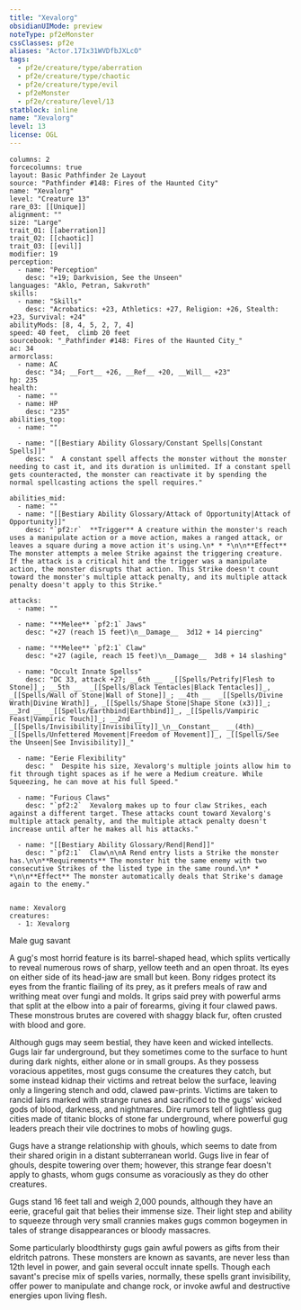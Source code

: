 ```yaml
---
title: "Xevalorg"
obsidianUIMode: preview
noteType: pf2eMonster
cssClasses: pf2e
aliases: "Actor.17Ix31WVDfbJXLcO" 
tags:
  - pf2e/creature/type/aberration
  - pf2e/creature/type/chaotic
  - pf2e/creature/type/evil
  - pf2eMonster
  - pf2e/creature/level/13
statblock: inline
name: "Xevalorg"
level: 13
license: OGL
---
```


```statblock
columns: 2
forcecolumns: true
layout: Basic Pathfinder 2e Layout
source: "Pathfinder #148: Fires of the Haunted City"
name: "Xevalorg"
level: "Creature 13"
rare_03: [[Unique]]
alignment: ""
size: "Large"
trait_01: [[aberration]]
trait_02: [[chaotic]]
trait_03: [[evil]]
modifier: 19
perception:
  - name: "Perception"
    desc: "+19; Darkvision, See the Unseen"
languages: "Aklo, Petran, Sakvroth"
skills:
  - name: "Skills"
    desc: "Acrobatics: +23, Athletics: +27, Religion: +26, Stealth: +23, Survival: +24"
abilityMods: [8, 4, 5, 2, 7, 4]
speed: 40 feet,  climb 20 feet
sourcebook: "_Pathfinder #148: Fires of the Haunted City_"
ac: 34
armorclass:
  - name: AC
    desc: "34; __Fort__ +26, __Ref__ +20, __Will__ +23"
hp: 235
health:
  - name: ""
  - name: HP
    desc: "235"
abilities_top:
  - name: ""

  - name: "[[Bestiary Ability Glossary/Constant Spells|Constant Spells]]"
    desc: "  A constant spell affects the monster without the monster needing to cast it, and its duration is unlimited. If a constant spell gets counteracted, the monster can reactivate it by spending the normal spellcasting actions the spell requires."

abilities_mid:
  - name: ""
  - name: "[[Bestiary Ability Glossary/Attack of Opportunity|Attack of Opportunity]]"
    desc: "`pf2:r`  **Trigger** A creature within the monster's reach uses a manipulate action or a move action, makes a ranged attack, or leaves a square during a move action it's using.\n* * *\n\n**Effect** The monster attempts a melee Strike against the triggering creature. If the attack is a critical hit and the trigger was a manipulate action, the monster disrupts that action. This Strike doesn't count toward the monster's multiple attack penalty, and its multiple attack penalty doesn't apply to this Strike."

attacks:
  - name: ""

  - name: "**Melee** `pf2:1` Jaws"
    desc: "+27 (reach 15 feet)\n__Damage__  3d12 + 14 piercing"

  - name: "**Melee** `pf2:1` Claw"
    desc: "+27 (agile, reach 15 feet)\n__Damage__  3d8 + 14 slashing"

  - name: "Occult Innate Spellss"
    desc: "DC 33, attack +27; __6th __  _[[Spells/Petrify|Flesh to Stone]]_; __5th __  _[[Spells/Black Tentacles|Black Tentacles]]_, _[[Spells/Wall of Stone|Wall of Stone]]_; __4th __  _[[Spells/Divine Wrath|Divine Wrath]]_, _[[Spells/Shape Stone|Shape Stone (x3)]]_; __3rd __  _[[Spells/Earthbind|Earthbind]]_, _[[Spells/Vampiric Feast|Vampiric Touch]]_; __2nd __  _[[Spells/Invisibility|Invisibility]]_\n__Constant__  __(4th)__ _[[Spells/Unfettered Movement|Freedom of Movement]]_, _[[Spells/See the Unseen|See Invisibility]]_"

  - name: "Eerie Flexibility"
    desc: "  Despite his size, Xevalorg's multiple joints allow him to fit through tight spaces as if he were a Medium creature. While Squeezing, he can move at his full Speed."

  - name: "Furious Claws"
    desc: "`pf2:2`  Xevalorg makes up to four claw Strikes, each against a different target. These attacks count toward Xevalorg's multiple attack penalty, and the multiple attack penalty doesn't increase until after he makes all his attacks."

  - name: "[[Bestiary Ability Glossary/Rend|Rend]]"
    desc: "`pf2:1`  Claw\n\nA Rend entry lists a Strike the monster has.\n\n**Requirements** The monster hit the same enemy with two consecutive Strikes of the listed type in the same round.\n* * *\n\n**Effect** The monster automatically deals that Strike's damage again to the enemy."
 
```

```encounter-table
name: Xevalorg
creatures:
  - 1: Xevalorg
```


Male gug savant

A gug's most horrid feature is its barrel-shaped head, which splits vertically to reveal numerous rows of sharp, yellow teeth and an open throat. Its eyes on either side of its head-jaw are small but keen. Bony ridges protect its eyes from the frantic flailing of its prey, as it prefers meals of raw and writhing meat over fungi and molds. It grips said prey with powerful arms that split at the elbow into a pair of forearms, giving it four clawed paws. These monstrous brutes are covered with shaggy black fur, often crusted with blood and gore.

Although gugs may seem bestial, they have keen and wicked intellects. Gugs lair far underground, but they sometimes come to the surface to hunt during dark nights, either alone or in small groups. As they possess voracious appetites, most gugs consume the creatures they catch, but some instead kidnap their victims and retreat below the surface, leaving only a lingering stench and odd, clawed paw-prints. Victims are taken to rancid lairs marked with strange runes and sacrificed to the gugs' wicked gods of blood, darkness, and nightmares. Dire rumors tell of lightless gug cities made of titanic blocks of stone far underground, where powerful gug leaders preach their vile doctrines to mobs of howling gugs.

Gugs have a strange relationship with ghouls, which seems to date from their shared origin in a distant subterranean world. Gugs live in fear of ghouls, despite towering over them; however, this strange fear doesn't apply to ghasts, whom gugs consume as voraciously as they do other creatures.

Gugs stand 16 feet tall and weigh 2,000 pounds, although they have an eerie, graceful gait that belies their immense size. Their light step and ability to squeeze through very small crannies makes gugs common bogeymen in tales of strange disappearances or bloody massacres.

Some particularly bloodthirsty gugs gain awful powers as gifts from their eldritch patrons. These monsters are known as savants, are never less than 12th level in power, and gain several occult innate spells. Though each savant's precise mix of spells varies, normally, these spells grant invisibility, offer power to manipulate and change rock, or invoke awful and destructive energies upon living flesh.
